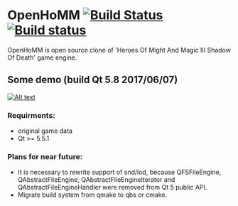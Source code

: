 OpenHoMM  [![Build Status](https://travis-ci.org/openhomm/openhomm.svg?branch=master)](https://travis-ci.org/openhomm/openhomm) [![Build status](https://ci.appveyor.com/api/projects/status/oa8t0l90y9jjl45v?svg=true)](https://ci.appveyor.com/project/openhomm/openhomm)
========

OpenHoMM is open source clone of 'Heroes Of Might And Magic III Shadow Of Death' game engine.

## Some demo (build  Qt 5.8 2017/06/07)
[![Alt text](https://i.ytimg.com/vi/yo2wqjiMjjo/hq720.jpg?custom=true&w=196&h=110&stc=true&jpg444=true&jpgq=90&sp=68&sigh=z_Pn0iP1GQtyqqbEPv49LN14XO4)](https://www.youtube.com/watch?v=VID)

### Requirments:
* original game data
* Qt >= 5.5.1

### Plans for near future:
* It is necessary to rewrite support of snd/lod, because QFSFileEngine, QAbstractFileEngine, QAbstractFileEngineIterator and QAbstractFileEngineHandler were removed from Qt 5 public API.
* Migrate build system from qmake to qbs or cmake.
